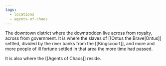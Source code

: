 ```yaml
---
tags:
  - locations
  - agents-of-chaos
---
```

The downtown district where the downtrodden live across from royalty, across from government. It is where the slaves of [[Ontus the Brave|Ontus]] settled, divided by the river banks from the [[Kingscourt]], and more and more people of ill fortune settled in that area the more time had passed. 

It is also where the [[Agents of Chaos]] reside.